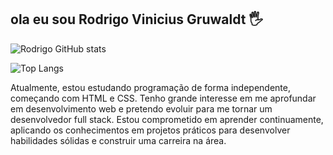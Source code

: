 ## ola eu sou Rodrigo Vinicius Gruwaldt 🖐


![Rodrigo GitHub stats](https://github-readme-stats.vercel.app/api?username=RodrigoViniciusGruwaldt&show_icons=true&theme=dark)

![Top Langs](https://github-readme-stats.vercel.app/api/top-langs/?username=RodrigoViniciusGruwaldt&layout=compact)

 Atualmente, estou estudando programação de forma independente, começando com HTML e CSS. Tenho grande interesse em me aprofundar em 
desenvolvimento web e pretendo evoluir para me tornar um desenvolvedor full stack. Estou comprometido em aprender continuamente, 
aplicando os conhecimentos em projetos práticos para desenvolver habilidades sólidas e construir uma carreira na área.
